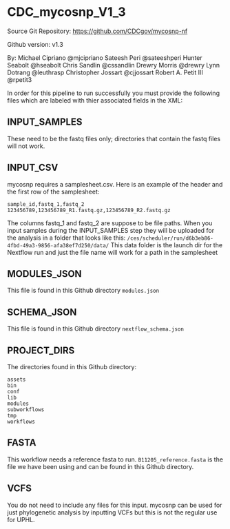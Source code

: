 # CDC_mycosnp_V1_3
Source Git Repository: https://github.com/CDCgov/mycosnp-nf

Github version: v1.3

By: Michael Cipriano @mjcipriano Sateesh Peri @sateeshperi Hunter Seabolt @hseabolt Chris Sandlin @cssandlin Drewry Morris @drewry Lynn Dotrang @leuthrasp Christopher Jossart @cjjossart Robert A. Petit III @rpetit3

In order for this pipeline to run successfully you must provide the following files which are labeled with thier associated fields in the XML:

## INPUT_SAMPLES
These need to be the fastq files only; directories that contain the fastq files will not work.

## INPUT_CSV
mycosnp requires a samplesheet.csv. Here is an example of the header and the first row of the samplesheet:
``` 
sample_id,fastq_1,fastq_2
123456789,123456789_R1.fastq.gz,123456789_R2.fastq.gz
```
The columns fastq_1 and fastq_2 are suppose to be file paths. When you input samples during the INPUT_SAMPLES step they will be uploaded for the analysis in a folder that looks like this:
```/ces/scheduler/run/d6b3eb86-4fbd-49a3-9856-afa38ef7d250/data/``` This data folder is the launch dir for the Nextflow run and just the file name will work for a path in the samplesheet

## MODULES_JSON
This file is found in this Github directory ```modules.json```

## SCHEMA_JSON
This file is found in this Github directory ```nextflow_schema.json```

## PROJECT_DIRS
The directories found in this Github directory:
```
assets
bin
conf 
lib
modules
subworkflows
tmp
workflows
```
## FASTA
This workflow needs a reference fasta to run. ```B11205_reference.fasta``` is the file we have been using and can be found in this Github directory.

## VCFS
You do not need to include any files for this input. mycosnp can be used for just phylogenetic analysis by inputting VCFs but this is not the regular use for UPHL.






